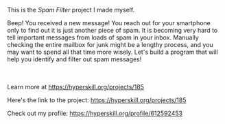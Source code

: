 This is the *Spam Filter* project I made myself.


<p>Beep! You received a new message! You reach out for your smartphone only to find out it is just another piece of spam. It is becoming very hard to tell important messages from loads of spam in your inbox. Manually checking the entire mailbox for junk might be a lengthy process, and you may want to spend all that time more wisely. Let's build a program that will help you identify and filter out spam messages!</p><br/><br/>Learn more at <a href="https://hyperskill.org/projects/185?utm_source=ide&utm_medium=ide&utm_campaign=ide&utm_content=project-card">https://hyperskill.org/projects/185</a>

Here's the link to the project: https://hyperskill.org/projects/185

Check out my profile: https://hyperskill.org/profile/612592453